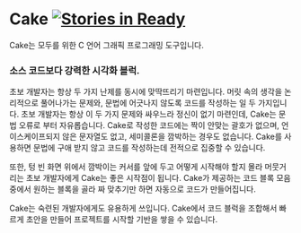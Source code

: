 Cake [![Stories in Ready](https://badge.waffle.io/cra16/Cake.png?label=ready&title=Ready)](http://waffle.io/cra16/Cake)
=====

Cake는 모두를 위한 C 언어 그래픽 프로그래밍 도구입니다. 

### 소스 코드보다 강력한 시각화 블럭.

초보 개발자는 항상 두 가지 난제를 동시에 맞딱뜨리기 마련입니다. 머릿 속의 생각을 논리적으로 풀어나가는 문제와, 문법에 어긋나지 않도록 코드를 작성하는 일 두 가지입니다. 초보 개발자는 항상 이 두 가지 문제와 싸우느라 정신이 없기 마련인데, Cake는 문법 오류로 부터 자유롭습니다. Cake로 작성한 코드에는 짝이 안맞는 괄호가 없으며, 언이스케이프되지 않은 문자열도 없고, 세미콜론을 깜박하는 경우도 없습니다. Cake를 사용하면 문법에 구애 받지 않고 코드를 작성하는데 전적으로 집중할 수 있습니다.

또한, 텅 빈 화면 위에서 깜박이는 커서를 앞에 두고 어떻게 시작해야 할지 몰라 머뭇거리는 초보 개발자에게 Cake는 좋은 시작점이 됩니다. Cake가 제공하는 코드 블록 모음 중에서 원하는 블록을 골라 짜 맞추기만 하면 자동으로 코드가 만들어집니다.

Cake는 숙련된 개발자에게도 유용하게 쓰입니다. Cake에서 코드 블럭을 조합해서 빠르게 초안을 만들어 프로젝트를 시작할 기반을 쌓을 수 있습니다.
